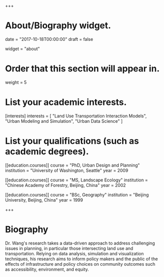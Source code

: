 +++
# About/Biography widget.

date = "2017-10-18T00:00:00"
draft = false

widget = "about"

# Order that this section will appear in.
weight = 5

# List your academic interests.
[interests]
  interests = [
    "Land Use Transportation Interaction Models",
    "Urban Modeling and Simulation",
    "Urban Data Science"
  ]

# List your qualifications (such as academic degrees).
[[education.courses]]
  course = "PhD, Urban Design and Planning"
  institution = "University of Washington, Seattle"
  year = 2009

[[education.courses]]
  course = "MS, Landscape Ecology"
  institution = "Chinese Academy of Forestry, Beijing, China"
  year = 2002

[[education.courses]]
  course = "BSc, Geography"
  institution = "Beijing University, Beijing, China"
  year = 1999
 
+++

# Biography

Dr. Wang's research takes a data-driven approach to address challenging issues in planning, in particular those intersecting land use and transportation. Relying on data analysis, simulation and visualization techniques, his research aims to inform policy makers and the public of the effects of infrastructure and policy choices on community outcomes such as accessibility, environment, and equity. 

